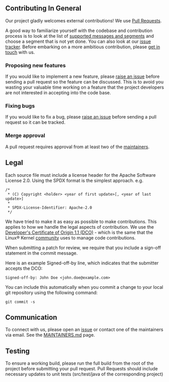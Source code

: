 ## Contributing In General
Our project gladly welcomes external contributions!  We use [Pull Requests](https://github.com/LinuxForHealth/hl7v2-fhir-converter/pulls).

A good way to familiarize yourself with the codebase and contribution process is
to look at the list of [supported messages and segments](README.md) and choose a segment that is not yet done.  You can also look at our [issue tracker](https://github.com/LinuxForHealth/hl7v2-fhir-converter).
Before embarking on a more ambitious contribution, please [get in touch](#communication) with us.

### Proposing new features

If you would like to implement a new feature, please [raise an issue](https://github.com/LinuxForHealth/hl7v2-fhir-converter/issues)
before sending a pull request so the feature can be discussed. This is to avoid
you wasting your valuable time working on a feature that the project developers
are not interested in accepting into the code base.

### Fixing bugs

If you would like to fix a bug, please [raise an issue](https://github.com/LinuxForHealth/hl7v2-fhir-converter/issues) before sending a
pull request so it can be tracked.

### Merge approval

A pull request requires approval from at least two of the [maintainers](MAINTAINERS.md).

## Legal

Each source file must include a license header for the Apache
Software License 2.0. Using the SPDX format is the simplest approach.
e.g.

```
/*
 * (C) Copyright <holder> <year of first update>[, <year of last update>]
 *
 * SPDX-License-Identifier: Apache-2.0
 */
```

We have tried to make it as easy as possible to make contributions. This
applies to how we handle the legal aspects of contribution. We use the [Developer's Certificate of Origin 1.1 (DCO)](https://github.com/hyperledger/fabric/blob/master/docs/source/DCO1.1.txt) - which is the same that the Linux® Kernel [community](https://elinux.org/Developer_Certificate_Of_Origin)
uses to manage code contributions.

When submitting a patch for review, we require that you include a sign-off statement in the commit message.

Here is an example Signed-off-by line, which indicates that the
submitter accepts the DCO:

```
Signed-off-by: John Doe <john.doe@example.com>
```

You can include this automatically when you commit a change to your
local git repository using the following command:

```
git commit -s
```

## Communication
To connect with us, please open an [issue](https://github.com/LinuxForHealth/hl7v2-fhir-converter/issues) or contact one of the maintainers via email. 
See the [MAINTAINERS.md](MAINTAINERS.md) page.

## Testing
To ensure a working build, please run the full build from the root of the project before submitting your pull request.
Pull Requests should include necessary updates to unit tests (src/test/java of the corresponding project)

